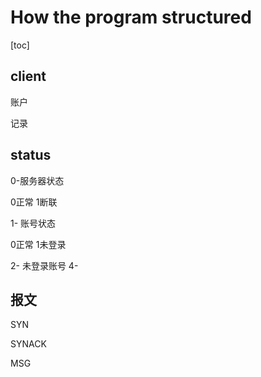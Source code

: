 # How the program structured 

[toc]

## client 

账户

记录



## status



0-服务器状态

0正常 1断联

1- 账号状态

0正常 1未登录

2- 未登录账号
4- 

## 报文

SYN

SYNACK

MSG

